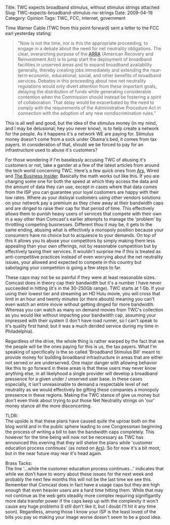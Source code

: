 Title: TWC expects broadband stimulus, without stimulus strings attached
Slug: TWC-expects-broadband-stimulus-no-strings
Date: 2009-04-19
Category: Opinion
Tags: TWC, FCC, internet, government

Time Warner Cable (TWC from this point forward) sent a letter to the FCC earl yesterday stating:  
> "Now is not the time, nor is this the appropriate proceeding, to engage in a debate about the need for net neutrality obligations. The clear, overarching purpose of the [ARRA](http://en.wikipedia.org/wiki/American_Recovery_and_Reinvestment_Act_of_2009) (American Recovery and Reinvestment Act) is to jump start the deployment of broadband facilities in unserved areas and to expand broadband availability generally, thereby creating jobs immediately and extending the near-term economic, educational, social, and other benefits of broadband services. Debates in this proceeding about new net neutrality regulations would only divert attention from these important goals, delaying the distribution of funds while generating considerable contention when the Commission should instead be fostering a spirit of collaboration. That delay would be exacerbated by the need to comply with the requirements of the Administrative Procedure Act in connection with the adoption of any new nondiscrimination rules."

This is all well and good, but the idea of the stimulus money (in my mind, and I may be delusional; hey you never know), is to help create a network for the people. As it happens it's a network WE are paying for. Stimulus money doesn't come from a sock under Obama's bed, it comes from tax payers. In consideration of that, should we be forced to pay for an infrastructure used to abuse it's customers?

For those wondering if I'm baselessly accusing TWC of abusing it's customers or not, take a gander at a few of the latest articles from around the tech world concerning TWC. Here's a few quick ones from [Ars](http://arstechnica.com/tech-policy/2009/04/get-ready-for-metered-broadband-texas/), Wired and [The Business Insider](http://www.businessinsider.com/2009/2/time-warner-cable-bandwidth-caps). Basically the math works out like this. If you are charging some one for both the speed at which they access the data and the amount of data they can use, except in cases where that data comes from the ISP you can guarantee your loyal customers are happy with their low rates. Where as your disloyal customers using other vendors solutions on your network pay a premium as they chew away at their bandwidth caps and are dinged to raise their cap for that period of time. This effectively allows them to punish heavy users of services that compete with their own in a way other than Comcast's earlier attempts to manage the 'problem' by throttling competing businesses. Different thou it may be, it gets to the same ending, abusing what is effectively a monopoly position because your consumers have no choice but to acquiesce to your demands. On top of this it allows you to abuse your competitors by simply making them less appealing than your own offerings, not by reasonable competition but by effectively taxing their services. It wouldn't surprise me if this is treated as anti-competitive practices instead of even worrying about the net neutrality issues, your allowed and expected to compete in this country but sabotaging your competition is going a few steps to far.

These caps may not be so painful if they were at least reasonable sizes. Comcast does in theory cap their bandwidth but it's a number I have never succeeded in hitting (it's in the 30-250Gb range). TWC starts at 1 Gb. If your using their lowest tier and streaming an HD Hulu movie, you will cross that limit in an hour and twenty minutes (or there abouts) meaning you can't even watch an entire movie without getting dinged for more bandwidth. Whereas you can watch as many on demand movies from TWC's collection as you would like without impacting your bandwidth cap, assuming your impressed with their system (I don't have road runner, so I can't speak to it's quality first hand; but it was a much derided service during my time in Philadelphia).

Regardless of the drive, the whole thing is rather warped by the fact that we the people will be the ones paying for this is us, the tax payers. What I'm speaking of specifically is the so called 'Broadband Stimulus Bill' meant to provide money for building broadband infrastructure in areas that are either not served or are underserved. One major danger with allowing behavior like this to go forward in these areas is that these users may never know anything else, in all likelyhood a single provider will develop a broadband pressence for a given under / unserved user base. In these cases especially, it isn't unreasonable to demand a respectable level of net neutrality as we would effectively be gifting these companies a monopoly pressence in these regions. Making the TWC stance of give us money but don't even think about trying to put those Net Neutrality strings on 'our' money stance all the more disconcerting.

TLDR:  
The upside is that these plans have caused quite the uproar both on the blog world and in the public sphere leading to one Congressman beginning the process of writing a bill to ban the bandwidth caps completely. This however for the time being will now not be necessary as TWC has announced this evening that they will shelve the plans while 'customer education process continues' (as noted on [Ars](http://arstechnica.com/tech-policy/2009/04/theyre-gone-after-outcry-time-warner-uncaps-the-tubes/)). So for now it's a bit moot, but in the near future may rear it's head again.

Brass Tacks:  
The line '...while the customer education process continues...' indicates that while we don't have to worry about these issues for the next week and probably the next few months this will not be the last time we see this. Remember that Comcast does in fact have a usage caps but they are high enough that even heavier users are a hard time hitting them. While that may not continue as the web gets steadily more complex requiring signifigantly more data transfer power if the caps keep up with the complexity it won't cause any huge problems (I still don't like it, but I doubt I'll hit it any time soon). Regardless, among those I know your ISP is the least loved of the bills you pay so making your image worse doesn't seem to be a good idea.
